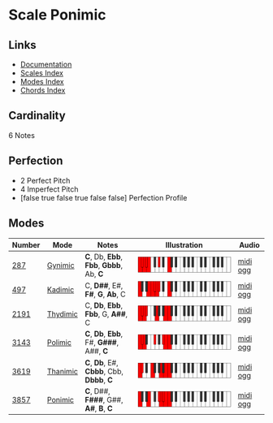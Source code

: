 # Scale Ponimic

## Links

- [Documentation](index.md)
- [Scales Index](Scales.md)
- [Modes Index](Modes.md)
- [Chords Index](Chords.md)

## Cardinality

6 Notes

## Perfection

- 2 Perfect Pitch
- 4 Imperfect Pitch
- [false true false true false false] Perfection Profile

## Modes

| Number | Mode | Notes | Illustration | Audio |
|--------|------|-------|--------------|-------|
| [287](https://ianring.com/musictheory/scales/287) | [Gynimic](ModeGynimic.md) | **C**, Db, **Ebb**, **Fbb**, **Gbbb**, Ab, **C** | ![CNaturalGynimic](ModeCNaturalGynimic.png) | [midi](ModeCNaturalGynimic.mid) [ogg](ModeCNaturalGynimic.ogg) | 
| [497](https://ianring.com/musictheory/scales/497) | [Kadimic](ModeKadimic.md) | C, **D##**, E#, **F#**, **G**, **Ab**, C | ![CNaturalKadimic](ModeCNaturalKadimic.png) | [midi](ModeCNaturalKadimic.mid) [ogg](ModeCNaturalKadimic.ogg) | 
| [2191](https://ianring.com/musictheory/scales/2191) | [Thydimic](ModeThydimic.md) | C, **Db**, **Ebb**, **Fbb**, G, **A##**, C | ![CNaturalThydimic](ModeCNaturalThydimic.png) | [midi](ModeCNaturalThydimic.mid) [ogg](ModeCNaturalThydimic.ogg) | 
| [3143](https://ianring.com/musictheory/scales/3143) | [Polimic](ModePolimic.md) | **C**, **Db**, **Ebb**, F#, **G###**, A##, **C** | ![CNaturalPolimic](ModeCNaturalPolimic.png) | [midi](ModeCNaturalPolimic.mid) [ogg](ModeCNaturalPolimic.ogg) | 
| [3619](https://ianring.com/musictheory/scales/3619) | [Thanimic](ModeThanimic.md) | **C**, **Db**, E#, **Cbbb**, Cbb, **Dbbb**, **C** | ![CNaturalThanimic](ModeCNaturalThanimic.png) | [midi](ModeCNaturalThanimic.mid) [ogg](ModeCNaturalThanimic.ogg) | 
| [3857](https://ianring.com/musictheory/scales/3857) | [Ponimic](ModePonimic.md) | **C**, D##, **F###**, G##, **A#**, **B**, **C** | ![CNaturalPonimic](ModeCNaturalPonimic.png) | [midi](ModeCNaturalPonimic.mid) [ogg](ModeCNaturalPonimic.ogg) | 
